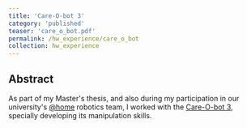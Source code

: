 ```yaml
---
title: 'Care-O-bot 3'
category: 'published'
teaser: 'care_o_bot.pdf'
permalink: /hw_experience/care_o_bot
collection: hw_experience
---
```


Abstract
-------
As part of my Master's thesis, and also during my participation in our university's [@home](https://mas-group.inf.h-brs.de/?page_id=622) robotics team, I worked with the [Care-O-bot 3](https://www.care-o-bot.de/en/care-o-bot-3.html), specially developing its manipulation skills.

